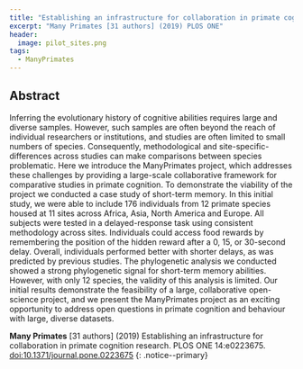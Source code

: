 ```yaml
---
title: "Establishing an infrastructure for collaboration in primate cognition research"
excerpt: "Many Primates [31 authors] (2019) PLOS ONE"
header:
  image: pilot_sites.png
tags:
  - ManyPrimates
---
```


## Abstract

Inferring the evolutionary history of cognitive abilities requires large and diverse samples. However, such samples are often beyond the reach of individual researchers or institutions, and studies are often limited to small numbers of species. Consequently, methodological and site-specific-differences across studies can make comparisons between species problematic. Here we introduce the ManyPrimates project, which addresses these challenges by providing a large-scale collaborative framework for comparative studies in primate cognition. To demonstrate the viability of the project we conducted a case study of short-term memory. In this initial study, we were able to include 176 individuals from 12 primate species housed at 11 sites across Africa, Asia, North America and Europe. All subjects were tested in a delayed-response task using consistent methodology across sites. Individuals could access food rewards by remembering the position of the hidden reward after a 0, 15, or 30-second delay. Overall, individuals performed better with shorter delays, as was predicted by previous studies. The phylogenetic analysis we conducted showed a strong phylogenetic signal for short-term memory abilities. However, with only 12 species, the validity of this analysis is limited. Our initial results demonstrate the feasibility of a large, collaborative open-science project, and we present the ManyPrimates project as an exciting opportunity to address open questions in primate cognition and behaviour with large, diverse datasets.

**Many Primates** [31 authors] (2019) Establishing an infrastructure for collaboration in primate cognition research. PLOS ONE 14:e0223675. [doi:10.1371/journal.pone.0223675](https://doi.org/10.1371/journal.pone.0223675)
{: .notice--primary}
